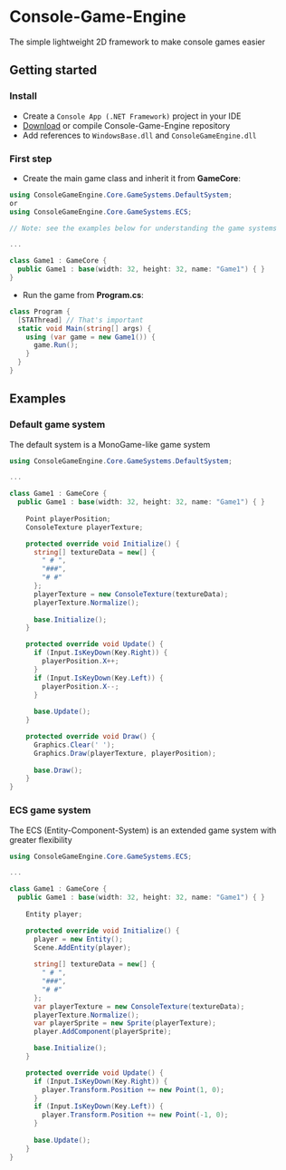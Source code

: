 # Console-Game-Engine
The simple lightweight 2D framework to make console games easier
## Getting started
### Install
* Create a `Console App (.NET Framework)` project in your IDE
* [Download](https://github.com/crt09/Console-Game-Engine/releases) or compile Console-Game-Engine repository
* Add references to `WindowsBase.dll` and `ConsoleGameEngine.dll`
### First step
* Create the main game class and inherit it from **GameCore**:
```cs
using ConsoleGameEngine.Core.GameSystems.DefaultSystem;
or
using ConsoleGameEngine.Core.GameSystems.ECS;

// Note: see the examples below for understanding the game systems

...

class Game1 : GameCore {
  public Game1 : base(width: 32, height: 32, name: "Game1") { }
}
```
* Run the game from **Program.cs**:
```cs
class Program {
  [STAThread] // That's important
  static void Main(string[] args) {
    using (var game = new Game1()) {
      game.Run();
    }
  }
}
```
## Examples
### Default game system
The default system is a MonoGame-like game system
```cs
using ConsoleGameEngine.Core.GameSystems.DefaultSystem;

...

class Game1 : GameCore {
  public Game1 : base(width: 32, height: 32, name: "Game1") { }
  
    Point playerPosition;
    ConsoleTexture playerTexture;

    protected override void Initialize() {
      string[] textureData = new[] {
        " # ",
        "###",
        "# #"
      };
      playerTexture = new ConsoleTexture(textureData);
      playerTexture.Normalize();
      
      base.Initialize();
    }

    protected override void Update() {
      if (Input.IsKeyDown(Key.Right)) {
        playerPosition.X++;
      }
      if (Input.IsKeyDown(Key.Left)) {
        playerPosition.X--;
      }				
      
      base.Update();
    }

    protected override void Draw() {
      Graphics.Clear(' ');
      Graphics.Draw(playerTexture, playerPosition);
      
      base.Draw();
    }
}
```
### ECS game system
The ECS (Entity-Component-System) is an extended game system with greater flexibility
```cs
using ConsoleGameEngine.Core.GameSystems.ECS;

...

class Game1 : GameCore {
  public Game1 : base(width: 32, height: 32, name: "Game1") { }
  
    Entity player;

    protected override void Initialize() {
      player = new Entity();
      Scene.AddEntity(player);
      
      string[] textureData = new[] {
        " # ",
        "###",
        "# #"
      };
      var playerTexture = new ConsoleTexture(textureData);
      playerTexture.Normalize();
      var playerSprite = new Sprite(playerTexture);      
      player.AddComponent(playerSprite);      

      base.Initialize();
    }

    protected override void Update() {
      if (Input.IsKeyDown(Key.Right)) {
        player.Transform.Position += new Point(1, 0);
      }
      if (Input.IsKeyDown(Key.Left)) {
        player.Transform.Position += new Point(-1, 0);
      }
      
      base.Update();
    }
}
```
